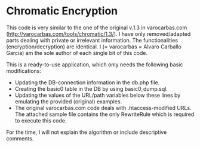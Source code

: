 # Chromatic Encryption

This code is very similar to the one of the original v.1.3 in varocarbas.com (http://varocarbas.com/tools/chromatic/1.3/). I have only 
removed/adapted parts dealing with private or irrelevant information. The functionalities (encryption/decryption) are identical. 
I (= varocarbas = Alvaro Carballo Garcia) am the sole author of each single bit of this code.

This is a ready-to-use application, which only needs the following basic modifications:
- Updating the DB-connection information in the db.php file.
- Creating the basic0 table in the DB by using basic0_dump.sql.
- Updating the values of the URL/path variables below these lines by emulating the provided (original) examples.
- The original varocarbas.com code deals with .htaccess-modified URLs. The attached sample file contains the only RewriteRule which is required to execute this code.

For the time, I will not explain the algorithm or include descriptive comments.
